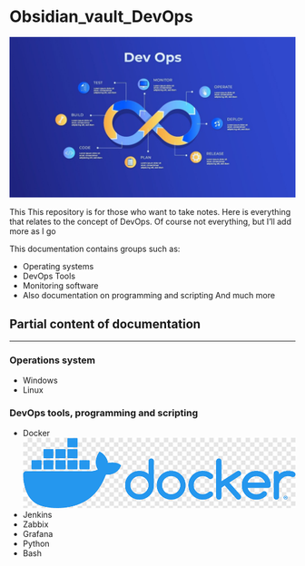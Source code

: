 # Obsidian_vault_DevOps

![Header](https://github.com/ATwoit/Obsidian_vault_DevOps/blob/main/assets/1712069368751.jpg)

This  This repository is for those who want to take notes. Here is everything that relates to the concept of DevOps. 
Of course not everything, but I’ll add more as I go

This documentation contains groups such as:
- Operating systems
- DevOps Tools 
- Monitoring software
- Also documentation on programming and scripting
And much more

## Partial content of documentation
---
### Operations system

- Windows 
- Linux 

### DevOps tools, programming and scripting

- Docker ![Docker](https://github.com/ATwoit/Obsidian_vault_DevOps/blob/main/assets/png-clipart-docker-logo-landscape-tech-companies.png)
- Jenkins 
- Zabbix
- Grafana
- Python
- Bash 